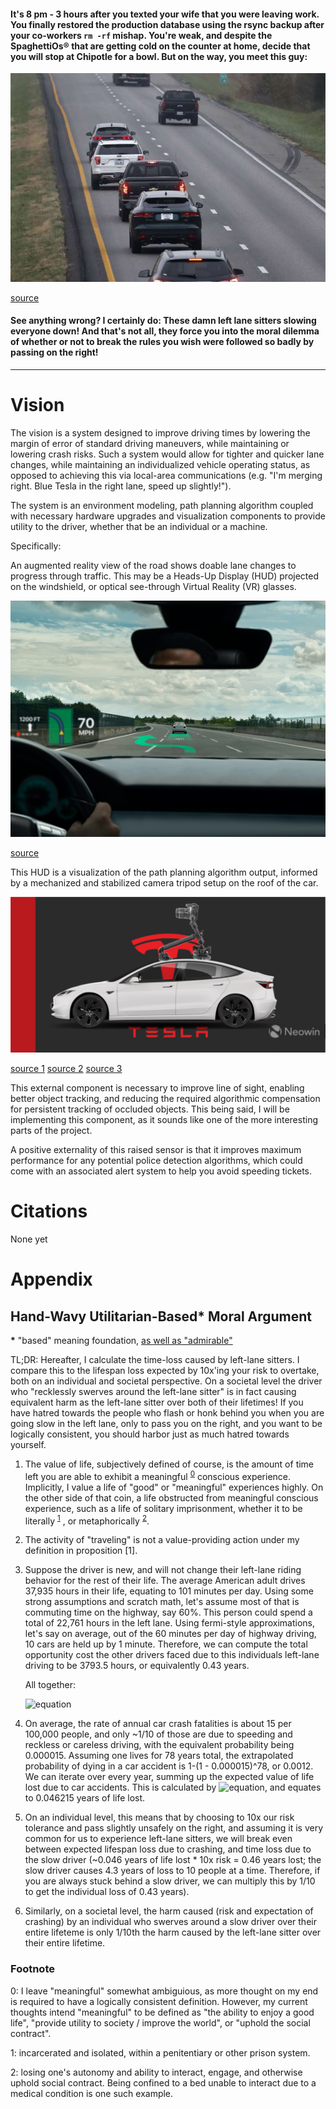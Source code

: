 #### It's 8 pm - 3 hours after you texted your wife that you were leaving work. You finally restored the production database using the rsync backup after your co-workers ```rm -rf``` mishap. You're weak, and despite the SpaghettiOs&reg; that are getting cold on the counter at home, decide that you will stop at Chipotle for a bowl. But on the way, you meet this guy:

![Left-lane sitter](readme_media/leftlanesitter.jpg)

[source](https://www.autodeal.com.ph/articles/car-features/toxic-driving-habits-we-should-stop-asap-editor-speaks)

#### See anything wrong? I certainly do: These damn left lane sitters slowing everyone down! And that's not all, they force you into the moral dilemma of whether or not to break the rules you wish were followed so badly by passing on the right!

___

# Vision

The vision is a system designed to improve driving times by lowering the margin of error of standard driving maneuvers, while maintaining or lowering crash risks. Such a system would allow for tighter and quicker lane changes, while maintaining an individualized vehicle operating status, as opposed to achieving this via local-area communications (e.g. "I'm merging right. Blue Tesla in the right lane, speed up slightly!").

The system is an environment modeling, path planning algorithm coupled with necessary hardware upgrades and visualization components to provide utility to the driver, whether that be an individual or a machine.

Specifically:

An augmented reality view of the road shows doable lane changes to progress through traffic. This may be a Heads-Up Display (HUD) projected on the windshield, or optical see-through Virtual Reality (VR) glasses.

![HUD](readme_media/head-up-display-nedir.png)

[source](https://www.fierceelectronics.com/electronics/what-augmented-reality-0)


This HUD is a visualization of the path planning algorithm output, informed by a mechanized and stabilized camera tripod setup on the roof of the car.

![HUD](readme_media/vision_tesla_side.png)

[source 1](https://www.neowin.net/news/tesla-almost-doubled-its-deliveries-in-2021-compared-to-the-previous-year/) [source 2](https://www.carwow.co.uk/tesla/model-3/colours#gref) [source 3](https://www.amazon.com/Delkin-DDMNT-TRIPLE-Gecko-Three-Arm-Suction/dp/B00A86MMY8/)

This external component is necessary to improve line of sight, enabling better object tracking, and reducing the required algorithmic compensation for persistent tracking of occluded objects. This being said, I will be implementing this component, as it sounds like one of the more interesting parts of the project. 

A positive externality of this raised sensor is that it improves maximum performance for any potential police detection algorithms, which could come with an associated alert system to help you avoid speeding tickets.

# Citations

None yet

# Appendix

## Hand-Wavy Utilitarian-Based* Moral Argument
**\*** "based" meaning foundation, [as well as "admirable"](https://www.urbandictionary.com/define.php?term=based)

TL;DR: Hereafter, I calculate the time-loss caused by left-lane sitters. I compare this to the lifespan loss expected by 10x'ing your risk to overtake, both on an individual and societal perspective. On a societal level the driver who "recklessly swerves around the left-lane sitter" is in fact causing equivalent harm as the left-lane sitter over both of their lifetimes! If you have hatred towards the people who flash or honk behind you when you are going slow in the left lane, only to pass you on the right, and you want to be logically consistent, you should harbor just as much hatred towards yourself.

 1. The value of life, subjectively defined of course, is the amount of time left you are able to exhibit a meaningful <sup>[0](#myfootnote0)</sup> conscious experience. Implicitly, I value a life of "good" or "meaningful" experiences highly. On the other side of that coin, a life obstructed from meaningful conscious experience, such as a life of solitary imprisonment, whether it to be literally <sup>[1](#myfootnote1)</sup> , or metaphorically <sup>[2](#myfootnote2)</sup>. 
 2. The activity of "traveling" is not a value-providing action under my definition in proposition [1].
 3. Suppose the driver is new, and will not change their left-lane riding behavior for the rest of their life. The average American adult drives 37,935 hours in their life, equating to 101 minutes per day. Using some strong assumptions and scratch math, let's assume most of that is commuting time on the highway, say 60%. This person could spend a total of 22,761 hours in the left lane. Using fermi-style approximations, let's say on average, out of the 60 minutes per day of highway driving, 10 cars are held up by 1 minute. Therefore, we can compute the total opportunity cost the other drivers faced due to this individuals left-lane driving to be 3793.5 hours, or equivalently 0.43 years.

    All together:

    ![equation](https://latex.codecogs.com/svg.image?\frac{37,935\;hr\;driving}{1\;adult\;American}*\frac{60\;hr\;highway\;driving}{100\;hr\;driving}*\frac{60\;min}{1\;hr}*\frac{10\;min\;opportunity\;cost\;paid}{60\;min}*\frac{1\;year}{60*24*365&space;min}=0.433\;years)

 4. On average, the rate of annual car crash fatalities is about 15 per 100,000 people, and only ~1/10 of those are due to speeding and reckless or careless driving, with the equivalent probability being 0.000015. Assuming one lives for 78 years total, the extrapolated probability of dying in a car accident is 1-(1 - 0.000015)^78, or 0.0012. We can iterate over every year, summing up the expected value of life lost due to car accidents. This is calculated by ![equation](https://latex.codecogs.com/svg.image?\sum_{i=1}^{78}0.000015*i), and equates to 0.046215 years of life lost.
 5. On an individual level, this means that by choosing to 10x our risk tolerance and pass slightly unsafely on the right, and assuming it is very common for us to experience left-lane sitters, we will break even between expected lifespan loss due to crashing, and time loss due to the slow driver (~0.046 years of life lost * 10x risk = 0.46 years lost; the slow driver causes 4.3 years of loss to 10 people at a time. Therefore, if you are always stuck behind a slow driver, we can multiply this by 1/10 to get the individual loss of 0.43 years).
 6. Similarly, on a societal level, the harm caused (risk and expectation of crashing) by an individual who swerves around a slow driver over their entire lifeteme is only 1/10th the harm caused by the left-lane sitter over their entire lifetime. 


### Footnote

<a name="myfootnote0">0</a>: I leave "meaningful" somewhat ambiguious, as more thought on my end is required to have a logically consistent definition. However, my current thoughts intend "meaningful" to be defined as "the ability to enjoy a good life", "provide utility to society / improve the world", or "uphold the social contract".

<a name="myfootnote1">1</a>: incarcerated and isolated, within a penitentiary or other prison system.

<a name="myfootnote2">2</a>: losing one's autonomy and ability to interact, engage, and otherwise uphold social contract. Being confined to a bed unable to interact due to a medical condition is one such example.